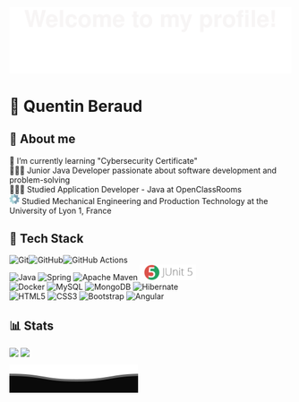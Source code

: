 ![](image-readme/Bottom_up.svg)

# 🙋 Quentin Beraud

## 🌱 About me 

💭 I’m currently learning "Cybersecurity Certificate"
<br>
👩🏻‍💻 Junior Java Developer passionate about software development and problem-solving 
<br>
👩🏻‍🎓 Studied Application Developer - Java at OpenClassRooms
<br>
<img height=18 src="image-readme/bolt.png"> Studied  Mechanical Engineering and Production Technology at the University of Lyon 1, France 

## 🧰 Tech Stack
![Git](https://img.shields.io/badge/git-%23F05033.svg?style=for-the-badge&logo=git&logoColor=white)![GitHub](https://img.shields.io/badge/github-%23121011.svg?style=for-the-badge&logo=github&logoColor=white)![GitHub Actions](https://img.shields.io/badge/github%20actions-%232671E5.svg?style=for-the-badge&logo=githubactions&logoColor=white)<br>
![Java](https://img.shields.io/badge/java-%23ED8B00.svg?style=for-the-badge&logo=openjdk&logoColor=white)
![Spring](https://img.shields.io/badge/spring-%236DB33F.svg?style=for-the-badge&logo=spring&logoColor=white)
![Apache Maven](https://img.shields.io/badge/Apache%20Maven-C71A36?style=for-the-badge&logo=Apache%20Maven&logoColor=white)
<img height=28 src="image-readme/Junit5.png"><br>
![Docker](https://img.shields.io/badge/docker-%230db7ed.svg?style=for-the-badge&logo=docker&logoColor=white)
![MySQL](https://img.shields.io/badge/mysql-4479A1.svg?style=for-the-badge&logo=mysql&logoColor=white)
![MongoDB](https://img.shields.io/badge/MongoDB-%234ea94b.svg?style=for-the-badge&logo=mongodb&logoColor=white)
![Hibernate](https://img.shields.io/badge/Hibernate-59666C?style=for-the-badge&logo=Hibernate&logoColor=white)
<br>
![HTML5](https://img.shields.io/badge/html5-%23E34F26.svg?style=for-the-badge&logo=html5&logoColor=white)
![CSS3](https://img.shields.io/badge/css3-%231572B6.svg?style=for-the-badge&logo=css3&logoColor=white)
![Bootstrap](https://img.shields.io/badge/bootstrap-%238511FA.svg?style=for-the-badge&logo=bootstrap&logoColor=white)
![Angular](https://img.shields.io/badge/angular-%23DD0031.svg?style=for-the-badge&logo=angular&logoColor=white)

## 📊 Stats

  <img height=200 align="center" src="https://github-readme-stats.vercel.app/api?username=qbeAccountPro&show_icons=true&amp;bg_color=30,e96443,904e95&amp;title_color=fff&amp;text_color=fff&rank_icon=github" />
  <img height=200 align="center" src="https://github-readme-stats.vercel.app/api/top-langs/?username=qbeAccountPro&layout=compact&show_icons=true&amp;bg_color=30,e96443,904e95&amp;title_color=fff&amp;text_color=fff" />




![](image-readme/Bottom_down.svg)


